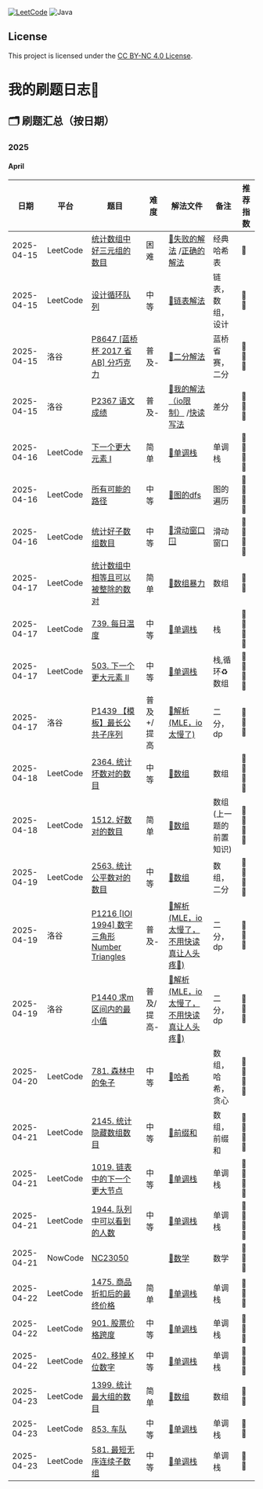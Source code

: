 [![LeetCode](https://img.shields.io/badge/LeetCode-brightgreen?style=flat)](https://leetcode.cn/u/kXM0391JWd/)   ![Java](https://img.shields.io/badge/Java-pink?style=flat)
## License
This project is licensed under the [CC BY-NC 4.0 License](https://creativecommons.org/licenses/by-nc/4.0/).

# 我的刷题日志📔

## 🗂 刷题汇总（按日期）
### 2025
#### April
| 日期         | 平台       | 题目                                                                                                                            | 难度     | 解法文件                                                                         | 备注            | 推荐指数
|------------|----------|-------------------------------------------------------------------------------------------------------------------------------|--------|------------------------------------------------------------------------------|---------------|-|
| 2025-04-15 | LeetCode | [统计数组中好三元组的数目](https://leetcode.cn/problems/count-good-triplets-in-an-array/description/?envType=daily-question&envId=2025-04-15) | 困难     | [🔗失败的解法](./Leetcode/src/lc2179.java) /[正确的解法](./Leetcode/src/lc2197_2.java) | 经典哈希表         | 🌟
| 2025-04-15 | LeetCode | [设计循环队列](https://leetcode.cn/problems/design-circular-queue/)                                                                 | 中等     | [🔗链表解法](./Leetcode/src/lc622.java)                                          | 链表，数组，设计      | 🌟🌟
| 2025-04-15 | 洛谷       | [P8647 [蓝桥杯 2017 省 AB] 分巧克力](https://www.luogu.com.cn/problem/P8647)                                                          | 普及-    | [🔗二分解法](./Luogu/src/P8647.java)                                             | 蓝桥省赛，二分       | 🌟🌟🌟
| 2025-04-15 | 洛谷       | [P2367 语文成绩](https://www.luogu.com.cn/problem/P2367)                                                                 | 普及-    | [🔗我的解法（io限制）](./Luogu/src/P2367.java)  /[快读写法](./Luogu/src/P2367_2.java)    | 差分            | 🌟🌟🌟
| 2025-04-16 | LeetCode | [下一个更大元素 I](https://leetcode.cn/problems/next-greater-element-i/description/) | 简单     | [🔗单调栈](./Leetcode/src/lc496.java)                                           | 单调栈           | 🌟🌟🌟🌟
| 2025-04-16 | LeetCode | [所有可能的路径](https://leetcode.cn/problems/all-paths-from-source-to-target/) | 中等     | [🔗图的dfs](./Leetcode/src/lc797.java)                                         | 图的遍历          | 🌟🌟🌟🌟
| 2025-04-16 | LeetCode | [统计好子数组数目](https://leetcode.cn/problems/count-the-number-of-good-subarrays/?envType=daily-question&envId=2025-04-16) | 中等     | [🔗滑动窗口🪟](./Leetcode/src/lc2537.java)                                       | 滑动窗口          | 🌟🌟🌟🌟
| 2025-04-17 | LeetCode | [统计数组中相等且可以被整除的数对](https://leetcode.cn/problems/count-equal-and-divisible-pairs-in-an-array/description/?envType=daily-question&envId=2025-04-17) | 简单     | [🔗数组暴力](./Leetcode/src/lc2176.java)                                         | 数组            | 🌟🌟
| 2025-04-17 | LeetCode | [739. 每日温度](https://leetcode.cn/problems/daily-temperatures/description/) | 中等     | [🔗单调栈](./Leetcode/src/lc739.java)                                           | 栈             | 🌟🌟🌟🌟
| 2025-04-17 | LeetCode | [503. 下一个更大元素 II](https://leetcode.cn/problems/next-greater-element-ii/description/) | 中等     | [🔗单调栈](./Leetcode/src/lc503.java)                                           | 栈,循环♻️数组      | 🌟🌟🌟🌟
| 2025-04-17 | 洛谷       | [P1439 【模板】最长公共子序列](https://www.luogu.com.cn/problem/P1439) | 普及+/提高 | [🔗解析(MLE，io太慢了)](./Luogu/src/P1439.java)                                    | 二分，dp         | 🌟🌟🌟
| 2025-04-18 | LeetCode | [2364. 统计坏数对的数目](https://leetcode.cn/problems/count-number-of-bad-pairs/description/?envType=daily-question&envId=2025-04-18) | 中等     | [🔗数组](./Leetcode/src/lc2346.java)                                           | 数组            | 🌟🌟🌟🌟
| 2025-04-18 | LeetCode | [1512. 好数对的数目](https://leetcode.cn/problems/number-of-good-pairs/description/) | 简单     | [🔗数组](./Leetcode/src/lc1512.java)                                           | ️数组(上一题的前置知识) | 🌟🌟🌟🌟
| 2025-04-19 | LeetCode | [2563. 统计公平数对的数目](https://leetcode.cn/problems/count-the-number-of-fair-pairs/description/?envType=daily-question&envId=2025-04-19) | 中等     | [🔗数组](./Leetcode/src/lc2563.java)                                           | ️数组，二分        | 🌟🌟🌟🌟  
| 2025-04-19 | 洛谷       | [P1216 [IOI 1994] 数字三角形 Number Triangles](https://www.luogu.com.cn/problem/P1216) | 普及-    | [🔗解析(MLE，io太慢了，不用快读真让人头疼🤕)](./Luogu/src/P1216.java)                        | 二分，dp         | 🌟🌟🌟
| 2025-04-19 | 洛谷       | [P1440 求m区间内的最小值](https://www.luogu.com.cn/problem/P1440) | 普及/提高- | [🔗解析(MLE，io太慢了，不用快读真让人头疼🤕)](./Luogu/src/P1440.java)                        | 二分，dp         | 🌟🌟🌟
| 2025-04-20 | LeetCode | [781. 森林中的兔子](https://leetcode.cn/problems/rabbits-in-forest/description/) | 中等     | [🔗哈希](./Leetcode/src/lc781.java)                                            | ️数组，哈希，贪心     | 🌟🌟🌟🌟  
| 2025-04-21 | LeetCode | [2145. 统计隐藏数组数目](https://leetcode.cn/problems/count-the-hidden-sequences/description/?envType=daily-question&envId=2025-04-21) | 中等     | [🔗前缀和](./Leetcode/src/lc2145.java)                                          | ️数组，前缀和       | 🌟🌟🌟🌟
| 2025-04-21 | LeetCode | [1019. 链表中的下一个更大节点](https://leetcode.cn/problems/next-greater-node-in-linked-list/description/) | 中等     | [🔗单调栈](./Leetcode/src/lc1019.java)                                          | ️单调栈          | 🌟🌟🌟🌟
| 2025-04-21 | LeetCode | [1944. 队列中可以看到的人数](https://leetcode.cn/problems/number-of-visible-people-in-a-queue/description/) | 中等     | [🔗单调栈](./Leetcode/src/lc1944.java)                                          | ️单调栈          | 🌟🌟🌟🌟
| 2025-04-21 | NowCode  | [NC23050](https://ac.nowcoder.com/acm/problem/23050) |        | [🔗数学](./Nowcode/src/NC23050.java)                                           | ️数学           | 🌟🌟🌟
| 2025-04-22 | LeetCode | [1475. 商品折扣后的最终价格](https://leetcode.cn/problems/final-prices-with-a-special-discount-in-a-shop/description/) | 简单     | [🔗单调栈](./Leetcode/src/lc1475.java)                                          | ️单调栈          | 🌟🌟🌟
| 2025-04-22 | LeetCode | [901. 股票价格跨度](https://leetcode.cn/problems/online-stock-span/description/) | 中等     | [🔗单调栈](./Leetcode/src/lc901.java)                                           | ️单调栈          | 🌟🌟🌟
| 2025-04-22 | LeetCode | [402. 移掉 K 位数字](https://leetcode.cn/problems/remove-k-digits/description/) | 中等     | [🔗单调栈](./Leetcode/src/lc402.java)                                           | ️单调栈          | 🌟🌟🌟
| 2025-04-23 | LeetCode | [1399. 统计最大组的数目](https://leetcode.cn/problems/count-largest-group/description/?envType=daily-question&envId=2025-04-23) | 简单     | [🔗数组](./Leetcode/src/lc1399.java)                                           | ️数组           | 🌟🌟
| 2025-04-23 | LeetCode | [853. 车队](https://leetcode.cn/problems/car-fleet/description/) | 中等     | [🔗单调栈](./Leetcode/src/lc853.java)                                           | ️单调栈          | 🌟🌟
| 2025-04-23 | LeetCode | [581. 最短无序连续子数组](https://leetcode.cn/problems/shortest-unsorted-continuous-subarray/description/) | 中等     | [🔗单调栈](./Leetcode/src/lc581.java)                                           | ️单调栈          | 🌟🌟




























